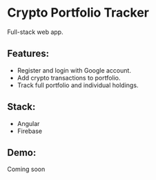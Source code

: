 # Crypto Portfolio Tracker
Full-stack web app.

## Features:
* Register and login with Google account.
* Add crypto transactions to portfolio.
* Track full portfolio and individual holdings.

## Stack:
* Angular
* Firebase

## Demo:
<!--
Watch a live [demo](https://chillify-96b1a.web.app/)
-->
Coming soon
